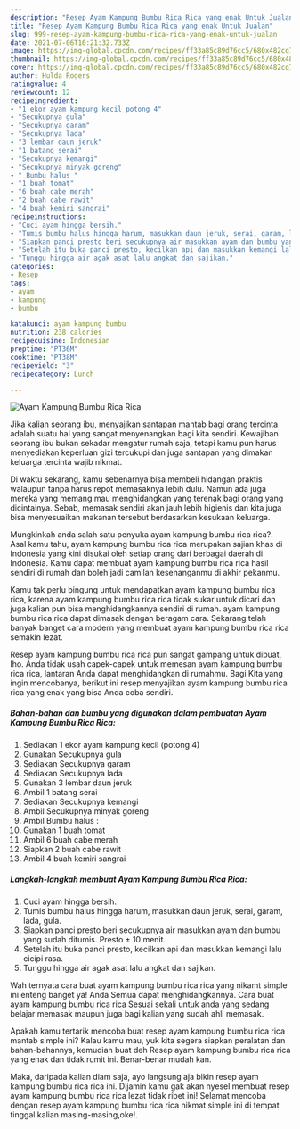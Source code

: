 ```yaml
---
description: "Resep Ayam Kampung Bumbu Rica Rica yang enak Untuk Jualan"
title: "Resep Ayam Kampung Bumbu Rica Rica yang enak Untuk Jualan"
slug: 999-resep-ayam-kampung-bumbu-rica-rica-yang-enak-untuk-jualan
date: 2021-07-06T10:21:32.733Z
image: https://img-global.cpcdn.com/recipes/ff33a85c89d76cc5/680x482cq70/ayam-kampung-bumbu-rica-rica-foto-resep-utama.jpg
thumbnail: https://img-global.cpcdn.com/recipes/ff33a85c89d76cc5/680x482cq70/ayam-kampung-bumbu-rica-rica-foto-resep-utama.jpg
cover: https://img-global.cpcdn.com/recipes/ff33a85c89d76cc5/680x482cq70/ayam-kampung-bumbu-rica-rica-foto-resep-utama.jpg
author: Hulda Rogers
ratingvalue: 4
reviewcount: 12
recipeingredient:
- "1 ekor ayam kampung kecil potong 4"
- "Secukupnya gula"
- "Secukupnya garam"
- "Secukupnya lada"
- "3 lembar daun jeruk"
- "1 batang serai"
- "Secukupnya kemangi"
- "Secukupnya minyak goreng"
- " Bumbu halus "
- "1 buah tomat"
- "6 buah cabe merah"
- "2 buah cabe rawit"
- "4 buah kemiri sangrai"
recipeinstructions:
- "Cuci ayam hingga bersih."
- "Tumis bumbu halus hingga harum, masukkan daun jeruk, serai, garam, lada, gula."
- "Siapkan panci presto beri secukupnya air masukkan ayam dan bumbu yang sudah ditumis. Presto ± 10 menit."
- "Setelah itu buka panci presto, kecilkan api dan masukkan kemangi lalu cicipi rasa."
- "Tunggu hingga air agak asat lalu angkat dan sajikan."
categories:
- Resep
tags:
- ayam
- kampung
- bumbu

katakunci: ayam kampung bumbu 
nutrition: 238 calories
recipecuisine: Indonesian
preptime: "PT36M"
cooktime: "PT38M"
recipeyield: "3"
recipecategory: Lunch

---
```



![Ayam Kampung Bumbu Rica Rica](https://img-global.cpcdn.com/recipes/ff33a85c89d76cc5/680x482cq70/ayam-kampung-bumbu-rica-rica-foto-resep-utama.jpg)

Jika kalian seorang ibu, menyajikan santapan mantab bagi orang tercinta adalah suatu hal yang sangat menyenangkan bagi kita sendiri. Kewajiban seorang ibu bukan sekadar mengatur rumah saja, tetapi kamu pun harus menyediakan keperluan gizi tercukupi dan juga santapan yang dimakan keluarga tercinta wajib nikmat.

Di waktu  sekarang, kamu sebenarnya bisa membeli hidangan praktis walaupun tanpa harus repot memasaknya lebih dulu. Namun ada juga mereka yang memang mau menghidangkan yang terenak bagi orang yang dicintainya. Sebab, memasak sendiri akan jauh lebih higienis dan kita juga bisa menyesuaikan makanan tersebut berdasarkan kesukaan keluarga. 



Mungkinkah anda salah satu penyuka ayam kampung bumbu rica rica?. Asal kamu tahu, ayam kampung bumbu rica rica merupakan sajian khas di Indonesia yang kini disukai oleh setiap orang dari berbagai daerah di Indonesia. Kamu dapat membuat ayam kampung bumbu rica rica hasil sendiri di rumah dan boleh jadi camilan kesenanganmu di akhir pekanmu.

Kamu tak perlu bingung untuk mendapatkan ayam kampung bumbu rica rica, karena ayam kampung bumbu rica rica tidak sukar untuk dicari dan juga kalian pun bisa menghidangkannya sendiri di rumah. ayam kampung bumbu rica rica dapat dimasak dengan beragam cara. Sekarang telah banyak banget cara modern yang membuat ayam kampung bumbu rica rica semakin lezat.

Resep ayam kampung bumbu rica rica pun sangat gampang untuk dibuat, lho. Anda tidak usah capek-capek untuk memesan ayam kampung bumbu rica rica, lantaran Anda dapat menghidangkan di rumahmu. Bagi Kita yang ingin mencobanya, berikut ini resep menyajikan ayam kampung bumbu rica rica yang enak yang bisa Anda coba sendiri.

<!--inarticleads1-->

##### Bahan-bahan dan bumbu yang digunakan dalam pembuatan Ayam Kampung Bumbu Rica Rica:

1. Sediakan 1 ekor ayam kampung kecil (potong 4)
1. Gunakan Secukupnya gula
1. Sediakan Secukupnya garam
1. Sediakan Secukupnya lada
1. Gunakan 3 lembar daun jeruk
1. Ambil 1 batang serai
1. Sediakan Secukupnya kemangi
1. Ambil Secukupnya minyak goreng
1. Ambil  Bumbu halus :
1. Gunakan 1 buah tomat
1. Ambil 6 buah cabe merah
1. Siapkan 2 buah cabe rawit
1. Ambil 4 buah kemiri sangrai




<!--inarticleads2-->

##### Langkah-langkah membuat Ayam Kampung Bumbu Rica Rica:

1. Cuci ayam hingga bersih.
1. Tumis bumbu halus hingga harum, masukkan daun jeruk, serai, garam, lada, gula.
1. Siapkan panci presto beri secukupnya air masukkan ayam dan bumbu yang sudah ditumis. Presto ± 10 menit.
1. Setelah itu buka panci presto, kecilkan api dan masukkan kemangi lalu cicipi rasa.
1. Tunggu hingga air agak asat lalu angkat dan sajikan.




Wah ternyata cara buat ayam kampung bumbu rica rica yang nikamt simple ini enteng banget ya! Anda Semua dapat menghidangkannya. Cara buat ayam kampung bumbu rica rica Sesuai sekali untuk anda yang sedang belajar memasak maupun juga bagi kalian yang sudah ahli memasak.

Apakah kamu tertarik mencoba buat resep ayam kampung bumbu rica rica mantab simple ini? Kalau kamu mau, yuk kita segera siapkan peralatan dan bahan-bahannya, kemudian buat deh Resep ayam kampung bumbu rica rica yang enak dan tidak rumit ini. Benar-benar mudah kan. 

Maka, daripada kalian diam saja, ayo langsung aja bikin resep ayam kampung bumbu rica rica ini. Dijamin kamu gak akan nyesel membuat resep ayam kampung bumbu rica rica lezat tidak ribet ini! Selamat mencoba dengan resep ayam kampung bumbu rica rica nikmat simple ini di tempat tinggal kalian masing-masing,oke!.

